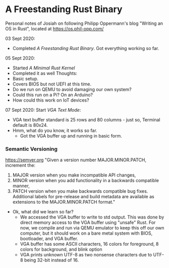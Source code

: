 # A Freestanding Rust Binary
Personal notes of Josiah on following Philipp Oppermann's blog "Writing an OS in Rust", located at https://os.phil-opp.com/

03 Sept 2020:
- Completed *A Freestanding Rust Binary*. Got everything working so far.

05 Sept 2020:
- Started *A Minimal Rust Kernel*
- Completed it as well
Thoughts:  
- Basic setup.
- Covers BIOS but not UEFI at this time.
- Do we run on QEMU to avoid damaging our own system?
- Could this run on a Pi? On an Arduino?
- How could this work on IoT devices?

07 Sept 2020:
Start *VGA Text Mode*:
- VGA text buffer standard is 25 rows and 80 columns - just so, Terminal default is 80x24.
- Hmm, what do you know, it works so far.
  - Got the VGA buffer up and running in basic form.
### Semantic Versioning
https://semver.org
"Given a version number MAJOR.MINOR.PATCH, increment the:
1. MAJOR version when you make incompatible API changes,
2. MINOR version when you add functionality in a backwards compatible manner,
3. PATCH version when you make backwards compatible bug fixes.
Additional labels for pre-release and build metadata are available as
extensions to the MAJOR.MINOR.PATCH format."

- Ok, what did we learn so far?
  - We accessed the VGA buffer to write to std output. This was done by direct memory access to the VGA buffer using "unsafe" Rust. For now, we compile and run via QEMU emulator to keep this off our own computer, but it should work on a bare metal system with BIOS, bootloader, and VGA buffer.
  - VGA buffer has some ASCII characters, 16 colors for foreground, 8 colors for background, and blink option
  - VGA prints unknown UTF-8 as two nonsense characters due to UTF-8 being 32-bit instead of 16.
  
